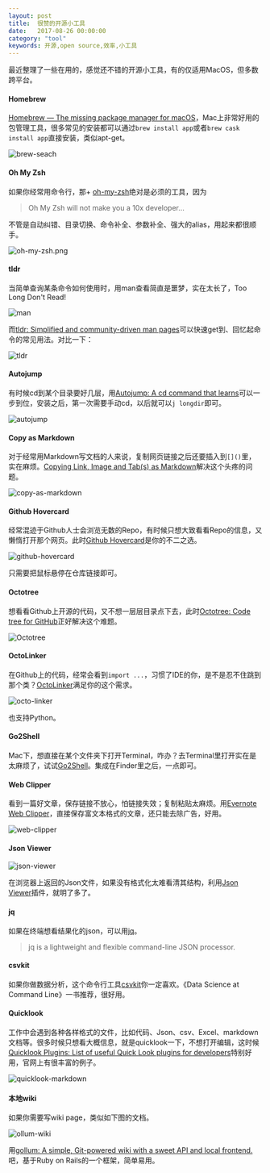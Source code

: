 ```yaml
---
layout: post
title:  很赞的开源小工具
date:   2017-08-26 00:00:00
category: "tool"
keywords: 开源,open source,效率,小工具
---
```


最近整理了一些在用的，感觉还不错的开源小工具，有的仅适用MacOS，但多数跨平台。

#### Homebrew

[Homebrew — The missing package manager for macOS](https://brew.sh/)，Mac上非常好用的包管理工具，很多常见的安装都可以通过`brew install app`或者`brew cask install app`直接安装，类似apt-get。

![brew-seach](https://images-1256734305.cos.ap-beijing.myqcloud.com/brew-search.png)

#### Oh My Zsh

如果你经常用命令行，那+ [oh-my-zsh](https://github.com/robbyrussell/oh-my-zsh)绝对是必须的工具，因为

> Oh My Zsh will not make you a 10x developer...

不管是自动纠错、目录切换、命令补全、参数补全、强大的alias，用起来都很顺手。

![oh-my-zsh.png](https://images-1256734305.cos.ap-beijing.myqcloud.com/oh-my-zsh.png)

#### tldr

当简单查询某条命令如何使用时，用man查看简直是噩梦，实在太长了，Too Long Don't Read!

![man](https://images-1256734305.cos.ap-beijing.myqcloud.com/man.png)

而[tldr: Simplified and community-driven man pages](https://github.com/tldr-pages/tldr)可以快速get到、回忆起命令的常见用法。对比一下：

![tldr](https://images-1256734305.cos.ap-beijing.myqcloud.com/tldr-tar.png)

#### Autojump

有时候cd到某个目录要好几层，用[Autojump: A cd command that learns](https://github.com/wting/autojump)可以一步到位，安装之后，第一次需要手动cd，以后就可以`j longdir`即可。

![autojump](https://images-1256734305.cos.ap-beijing.myqcloud.com/autojump.png)

#### Copy as Markdown

对于经常用Markdown写文档的人来说，复制网页链接之后还要插入到`[]()`里，实在麻烦。[Copying Link, Image and Tab(s) as Markdown](https://github.com/chitsaou/copy-as-markdown)解决这个头疼的问题。

![copy-as-markdown](https://images-1256734305.cos.ap-beijing.myqcloud.com/copy-as-markdown.png)

#### Github Hovercard

经常混迹于Github人士会浏览无数的Repo，有时候只想大致看看Repo的信息，又懒惰打开那个网页。此时[Github Hovercard](https://github.com/Justineo/github-hovercard)是你的不二之选。

![github-hovercard](https://images-1256734305.cos.ap-beijing.myqcloud.com/github-hovercard.png)

只需要把鼠标悬停在仓库链接即可。

#### Octotree

想看看Github上开源的代码，又不想一层层目录点下去，此时[Octotree: Code tree for GitHub](https://github.com/buunguyen/octotree)正好解决这个难题。

![Octotree](https://images-1256734305.cos.ap-beijing.myqcloud.com/octotree.png)

#### OctoLinker

在Github上的代码，经常会看到`import ...`，习惯了IDE的你，是不是忍不住跳到那个类？[OctoLinker](https://github.com/OctoLinker/browser-extension)满足你的这个需求。

![octo-linker](https://images-1256734305.cos.ap-beijing.myqcloud.com/octo-linker.png)

也支持Python。

#### Go2Shell

Mac下，想直接在某个文件夹下打开Terminal，咋办？去Terminal里打开实在是太麻烦了，试试[Go2Shell](http://zipzapmac.com/Go2Shell)。集成在Finder里之后，一点即可。

#### Web Clipper

看到一篇好文章，保存链接不放心，怕链接失效；复制粘贴太麻烦。用[Evernote Web Clipper](https://evernote.com/products/webclipper/)，直接保存富文本格式的文章，还只能去除广告，好用。

![web-clipper](https://images-1256734305.cos.ap-beijing.myqcloud.com/web-clipper.png)

#### Json Viewer

![json-viewer](https://images-1256734305.cos.ap-beijing.myqcloud.com/json-viewer.png)

在浏览器上返回的Json文件，如果没有格式化太难看清其结构，利用[Json Viewer](https://github.com/tulios/json-viewer)插件，就明了多了。

#### jq

如果在终端想看结果化的json，可以用[jq](https://stedolan.github.io/jq/)。

> jq is a lightweight and flexible command-line JSON processor.


#### csvkit

如果你做数据分析，这个命令行工具[csvkit](https://github.com/wireservice/csvkit/tree/1.0.2)你一定喜欢。《Data Science at Command Line》一书推荐，很好用。

#### Quicklook

工作中会遇到各种各样格式的文件，比如代码、Json、csv、Excel、markdown文档等。很多时候只想看大概信息，就是quicklook一下，不想打开编辑，这时候[Quicklook Plugins: List of useful Quick Look plugins for developers](https://github.com/sindresorhus/quick-look-plugins)特别好用，官网上有很丰富的例子。

![quicklook-markdown](https://images-1256734305.cos.ap-beijing.myqcloud.com/quicklook-markdown.png)

#### 本地wiki

如果你需要写wiki page，类似如下图的文档。

![ollum-wiki](https://images-1256734305.cos.ap-beijing.myqcloud.com/gollum-wiki.png)

用[gollum: A simple, Git-powered wiki with a sweet API and local frontend.](https://github.com/gollum/gollum)吧，基于Ruby on Rails的一个框架，简单易用。

